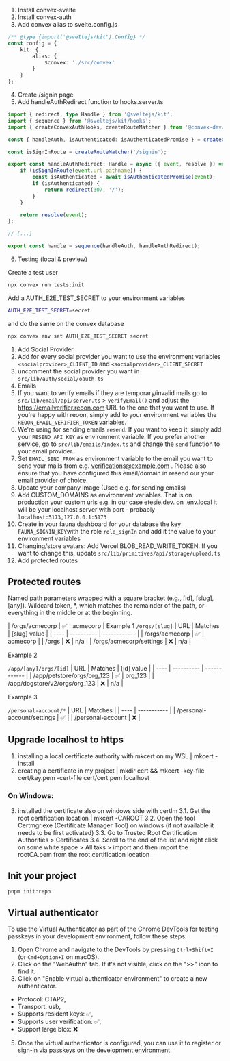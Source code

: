 1. Install convex-svelte
2. Install convex-auth
3. Add convex alias to svelte.config.js

```ts
/** @type {import('@sveltejs/kit').Config} */
const config = {
	kit: {
		alias: {
			$convex: './src/convex'
		}
	}
};
```

4. Create /signin page
5. Add handleAuthRedirect function to hooks.server.ts

```ts
import { redirect, type Handle } from '@sveltejs/kit';
import { sequence } from '@sveltejs/kit/hooks';
import { createConvexAuthHooks, createRouteMatcher } from '@convex-dev/auth/sveltekit/server';

const { handleAuth, isAuthenticated: isAuthenticatedPromise } = createConvexAuthHooks();

const isSignInRoute = createRouteMatcher('/signin');

export const handleAuthRedirect: Handle = async ({ event, resolve }) => {
	if (isSignInRoute(event.url.pathname)) {
		const isAuthenticated = await isAuthenticatedPromise(event);
		if (isAuthenticated) {
			return redirect(307, '/');
		}
	}

	return resolve(event);
};

// [...]

export const handle = sequence(handleAuth, handleAuthRedirect);
```

6. Testing (local & preview)

Create a test user

```bash
npx convex run tests:init
```

Add a AUTH_E2E_TEST_SECRET to your environment variables

```bash
AUTH_E2E_TEST_SECRET=secret
```

and do the same on the convex database

```bash
npx convex env set AUTH_E2E_TEST_SECRET secret
```

1. Add Social Provider
2. Add for every social provider you want to use the environment variables `<socialprovider>_CLIENT_ID` and `<socialprovider>_CLIENT_SECRET`
3. uncomment the social provider you want in `src/lib/auth/social/oauth.ts`
4. Emails
5. If you want to verify emails if they are temporary/invalid mails go to `src/lib/email/api/server.ts` > `verifyEmail()` and adjust the https://emailverifier.reoon.com URL to the one that you want to use. If you're happy with reoon, simply add to your environment variables the `REOON_EMAIL_VERIFIER_TOKEN` variables.
6. We're using for sending emails `resend`. If you want to keep it, simply add your `RESEND_API_KEY` as environment variable. If you prefer another service, go to `src/lib/emails/index.ts` and change the `send` function to your email provider.
7. Set `EMAIL_SEND_FROM` as environment variable to the email you want to send your mails from e.g. verifications@example.com . Please also ensure that you have configured this email/domain in resend our your email provider of choice.
8. Update your company image (Used e.g. for sending emails)
9. Add CUSTOM_DOMAINS as environment variables. That is on production your custom urls e.g. in our case etesie.dev. on .env.local it will be your localhost server with port - probably `localhost:5173,127.0.0.1:5173`
10. Create in your fauna dashboard for your database the key `FAUNA_SIGNIN_KEY`with the role `role_signIn` and add it the value to your environment variables
11. Changing/store avatars: Add Vercel BLOB_READ_WRITE_TOKEN. If you want to change this, update `src/lib/primitives/api/storage/upload.ts`
12. Add protected routes

## Protected routes

Named path parameters wrapped with a square bracket (e.g., [id], [slug], [any]).
Wildcard token, \*, which matches the remainder of the path, or everything in the middle or at the beginning.

| /orgs/acmecorp | ✅ | acmecorp |
Example 1
`/orgs/[slug]`
| URL | Matches | [slug] value |
| ---- | ---------- | ------------ |
| /orgs/acmecorp | ✅ | acmecorp |
| /orgs | ❌ | n/a |
| /orgs/acmecorp/settings | ❌ | n/a |

Example 2

`/app/[any]/orgs/[id]`
| URL | Matches | [id] value |
| ---- | ---------- | ------------ |
| /app/petstore/orgs/org_123 | ✅ | org_123 |
| /app/dogstore/v2/orgs/org_123 | ❌ | n/a |

Example 3

`/personal-account/*`
| URL | Matches |
| ---- | ----------- |
| /personal-account/settings | ✅ |
| /personal-account | ❌ |

## Upgrade localhost to https

1. installing a local certificate authority with mkcert on my WSL | mkcert -install
2. creating a certificate in my project | mkdir cert && mkcert -key-file cert/key.pem -cert-file cert/cert.pem localhost

### On Windows:

3. installed the certificate also on windows side with certlm
   3.1. Get the root certification location | mkcert -CAROOT
   3.2. Open the tool Certmgr.exe (Certificate Manager Tool) on windows (if not available it needs to be first activated)
   3.3. Go to Trusted Root Certification Authorities > Certificates
   3.4. Scroll to the end of the list and right click on some white space > All taks > import and then import the rootCA.pem from the root certification location

## Init your project

`pnpm init:repo`

## Virtual authenticator

To use the Virtual Authenticator as part of the Chrome DevTools for testing passkeys in your development environment, follow these steps:

1. Open Chrome and navigate to the DevTools by pressing `Ctrl+Shift+I` (or `Cmd+Option+I` on macOS).
2. Click on the "WebAuthn" tab. If it's not visible, click on the ">>" icon to find it.
3. Click on "Enable virtual authenticator environment" to create a new authenticator.

- Protocol: CTAP2,
- Transport: usb,
- Supports resident keys: ✅,
- Supports user verification: ✅,
- Support large blox: ❌

5. Once the virtual authenticator is configured, you can use it to register or sign-in via passkeys on the development environment
